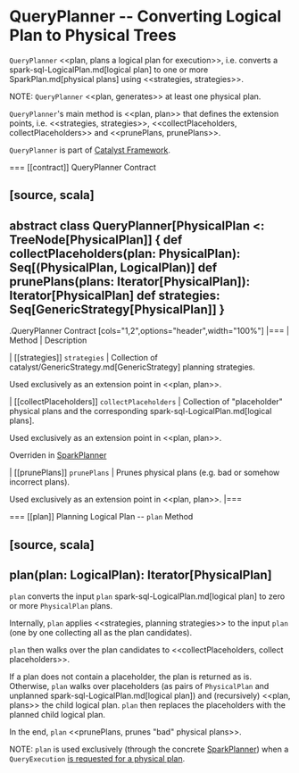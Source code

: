 # QueryPlanner -- Converting Logical Plan to Physical Trees

`QueryPlanner` <<plan, plans a logical plan for execution>>, i.e. converts a spark-sql-LogicalPlan.md[logical plan] to one or more SparkPlan.md[physical plans] using <<strategies, strategies>>.

NOTE: `QueryPlanner` <<plan, generates>> at least one physical plan.

``QueryPlanner``'s main method is <<plan, plan>> that defines the extension points, i.e. <<strategies, strategies>>, <<collectPlaceholders, collectPlaceholders>> and <<prunePlans, prunePlans>>.

`QueryPlanner` is part of [Catalyst Framework](index.md).

=== [[contract]] QueryPlanner Contract

[source, scala]
----
abstract class QueryPlanner[PhysicalPlan <: TreeNode[PhysicalPlan]] {
  def collectPlaceholders(plan: PhysicalPlan): Seq[(PhysicalPlan, LogicalPlan)]
  def prunePlans(plans: Iterator[PhysicalPlan]): Iterator[PhysicalPlan]
  def strategies: Seq[GenericStrategy[PhysicalPlan]]
}
----

.QueryPlanner Contract
[cols="1,2",options="header",width="100%"]
|===
| Method
| Description

| [[strategies]] `strategies`
| Collection of catalyst/GenericStrategy.md[GenericStrategy] planning strategies.

Used exclusively as an extension point in <<plan, plan>>.

| [[collectPlaceholders]] `collectPlaceholders`
| Collection of "placeholder" physical plans and the corresponding spark-sql-LogicalPlan.md[logical plans].

Used exclusively as an extension point in <<plan, plan>>.

Overriden in [SparkPlanner](../SparkPlanner.md#collectPlaceholders)

| [[prunePlans]] `prunePlans`
| Prunes physical plans (e.g. bad or somehow incorrect plans).

Used exclusively as an extension point in <<plan, plan>>.
|===

=== [[plan]] Planning Logical Plan -- `plan` Method

[source, scala]
----
plan(plan: LogicalPlan): Iterator[PhysicalPlan]
----

`plan` converts the input `plan` spark-sql-LogicalPlan.md[logical plan] to zero or more `PhysicalPlan` plans.

Internally, `plan` applies <<strategies, planning strategies>> to the input `plan` (one by one collecting all as the plan candidates).

`plan` then walks over the plan candidates to <<collectPlaceholders, collect placeholders>>.

If a plan does not contain a placeholder, the plan is returned as is. Otherwise, `plan` walks over placeholders (as pairs of `PhysicalPlan` and unplanned spark-sql-LogicalPlan.md[logical plan]) and (recursively) <<plan, plans>> the child logical plan. `plan` then replaces the placeholders with the planned child logical plan.

In the end, `plan` <<prunePlans, prunes "bad" physical plans>>.

NOTE: `plan` is used exclusively (through the concrete [SparkPlanner](../SparkPlanner.md)) when a `QueryExecution` [is requested for a physical plan](../QueryExecution.md#sparkPlan).
